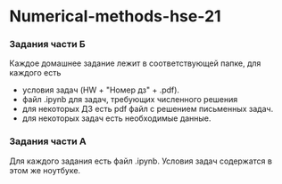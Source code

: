 # Numerical-methods-hse-21

### Задания части Б

Каждое домашнее задание лежит в соответствующей папке, для каждого есть
- условия задач (HW + "Номер дз" + .pdf). 
- файл .ipynb для задач, требующих численного решения
- для некоторых ДЗ есть pdf файл с решением письменных задач.
- для некоторых задач есть необходимые данные.

### Задания части A

Для каждого задания есть файл .ipynb. Условия задач содержатся в этом же ноутбуке.
